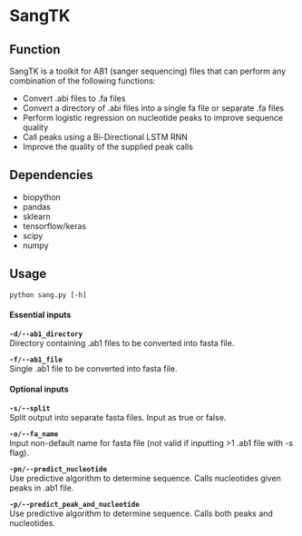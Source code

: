 # SangTK

## Function
SangTK is a toolkit for AB1 (sanger sequencing) files that can perform any combination of the following functions:
* Convert .abi files to .fa files
* Convert a directory of .abi files into a single fa file or separate .fa files
* Perform logistic regression on nucleotide peaks to improve sequence quality
* Call peaks using a Bi-Directional LSTM RNN
* Improve the quality of the supplied peak calls

## Dependencies
* biopython
* pandas
* sklearn
* tensorflow/keras
* scipy
* numpy

## Usage
```
python sang.py [-h]
```
#### Essential inputs
**```-d/--ab1_directory```**   
Directory containing .ab1 files to be converted into fasta file.   
   
**```-f/--ab1_file```**   
Single .ab1 file to be converted into fasta file.   
   
#### Optional inputs
**```-s/--split```**   
Split output into separate fasta files. Input as true or false. 
   
**```-o/--fa_name```**   
Input non-default name for fasta file (not valid if inputting >1 .ab1 file with -s flag).  
   
**```-pn/--predict_nucleotide```**   
Use predictive algorithm to determine sequence. Calls nucleotides given peaks in .ab1 file. 

**```-p/--predict_peak_and_nucleotide```**   
Use predictive algorithm to determine sequence. Calls both peaks and nucleotides. 
